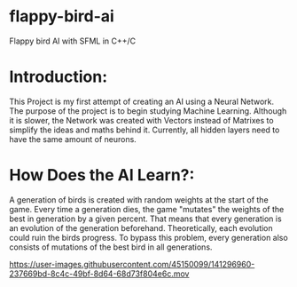 # flappy-bird-ai
Flappy bird AI with SFML in C++/C

Introduction:
======== 

This Project is my first attempt of creating an AI using a Neural Network. The purpose of the project is to begin studying Machine Learning.
Although it is slower, the Network was created with Vectors instead of Matrixes to simplify the ideas and maths behind it.
Currently, all hidden layers need to have the same amount of neurons. 

How Does the AI Learn?:
========
A generation of birds is created with random weights at the start of the game.
Every time a generation dies, the game "mutates" the weights of the best in generation by a given percent.
That means that every generation is an evolution of the generation beforehand.
Theoretically, each evolution could ruin the birds progress. To bypass this problem, every generation also consists of
mutations of the best bird in all generations.


https://user-images.githubusercontent.com/45150099/141296960-237669bd-8c4c-49bf-8d64-68d73f804e6c.mov

